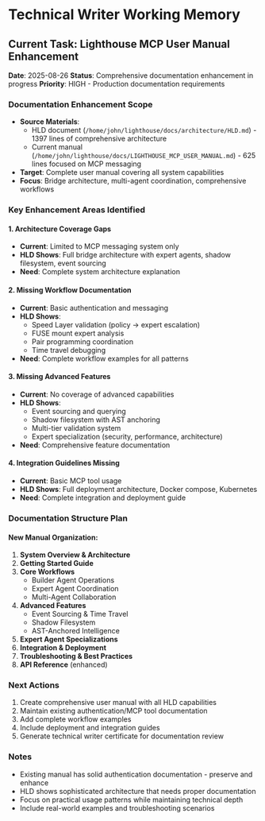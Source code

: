 # Technical Writer Working Memory

## Current Task: Lighthouse MCP User Manual Enhancement
**Date**: 2025-08-26
**Status**: Comprehensive documentation enhancement in progress
**Priority**: HIGH - Production documentation requirements

### Documentation Enhancement Scope
- **Source Materials**: 
  - HLD document (`/home/john/lighthouse/docs/architecture/HLD.md`) - 1397 lines of comprehensive architecture
  - Current manual (`/home/john/lighthouse/docs/LIGHTHOUSE_MCP_USER_MANUAL.md`) - 625 lines focused on MCP messaging
- **Target**: Complete user manual covering all system capabilities
- **Focus**: Bridge architecture, multi-agent coordination, comprehensive workflows

### Key Enhancement Areas Identified

#### 1. Architecture Coverage Gaps
- **Current**: Limited to MCP messaging system only
- **HLD Shows**: Full bridge architecture with expert agents, shadow filesystem, event sourcing
- **Need**: Complete system architecture explanation

#### 2. Missing Workflow Documentation
- **Current**: Basic authentication and messaging
- **HLD Shows**: 
  - Speed Layer validation (policy → expert escalation)
  - FUSE mount expert analysis
  - Pair programming coordination
  - Time travel debugging
- **Need**: Complete workflow examples for all patterns

#### 3. Missing Advanced Features
- **Current**: No coverage of advanced capabilities
- **HLD Shows**:
  - Event sourcing and querying
  - Shadow filesystem with AST anchoring
  - Multi-tier validation system
  - Expert specialization (security, performance, architecture)
- **Need**: Comprehensive feature documentation

#### 4. Integration Guidelines Missing
- **Current**: Basic MCP tool usage
- **HLD Shows**: Full deployment architecture, Docker compose, Kubernetes
- **Need**: Complete integration and deployment guide

### Documentation Structure Plan

#### New Manual Organization:
1. **System Overview & Architecture**
2. **Getting Started Guide** 
3. **Core Workflows**
   - Builder Agent Operations
   - Expert Agent Coordination
   - Multi-Agent Collaboration
4. **Advanced Features**
   - Event Sourcing & Time Travel
   - Shadow Filesystem
   - AST-Anchored Intelligence
5. **Expert Agent Specializations**
6. **Integration & Deployment**
7. **Troubleshooting & Best Practices**
8. **API Reference** (enhanced)

### Next Actions
1. Create comprehensive user manual with all HLD capabilities
2. Maintain existing authentication/MCP tool documentation
3. Add complete workflow examples
4. Include deployment and integration guides
5. Generate technical writer certificate for documentation review

### Notes
- Existing manual has solid authentication documentation - preserve and enhance
- HLD shows sophisticated architecture that needs proper documentation
- Focus on practical usage patterns while maintaining technical depth
- Include real-world examples and troubleshooting scenarios